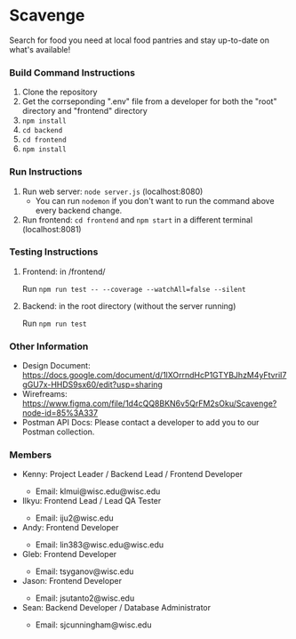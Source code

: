 # Scavenge
Search for food you need at local food pantries and stay up-to-date on what's available!

### Build Command Instructions
1. Clone the repository
2. Get the corrseponding ".env" file from a developer for both the "root" directory and "frontend" directory 
3. `npm install`
4. `cd backend`
5. `cd frontend`
6. `npm install`

### Run Instructions
1. Run web server: `node server.js` (localhost:8080)
    - You can run `nodemon` if you don't want to run the command above every backend change.
2. Run frontend: `cd frontend` and `npm start` in a different terminal (localhost:8081)

### Testing Instructions
1. Frontend: in /frontend/

   Run `npm run test -- --coverage --watchAll=false --silent`
   
2. Backend: in the root directory (without the server running)

    Run `npm run test`
    
    
### Other Information   
- Design Document: https://docs.google.com/document/d/1lXOrrndHcP1GTYBJhzM4yFtvriI7gGU7x-HHDS9sx60/edit?usp=sharing
- Wirefreams: https://www.figma.com/file/1d4cQQ8BKN6v5QrFM2sOku/Scavenge?node-id=85%3A337
- Postman API Docs: Please contact a developer to add you to our Postman collection.

<h3>Members</h3>
<ul>
    <li>Kenny: Project Leader / Backend Lead / Frontend Developer</li>
    <ul>
        <li>Email: klmui@wisc.edu@wisc.edu</li>
    </ul>
    
   <li>Ilkyu: Frontend Lead / Lead QA Tester</li>
   <ul>
        <li>Email: iju2@wisc.edu</li>
   </ul>

   <li>Andy: Frontend Developer</li>
   <ul>
        <li>Email: lin383@wisc.edu@wisc.edu</li>
   </ul>

   <li>Gleb: Frontend Developer</li>
   <ul>
        <li>Email: tsyganov@wisc.edu</li>
   </ul>

   <li>Jason: Frontend Developer</li>
   <ul>
        <li>Email: jsutanto2@wisc.edu</li>
   </ul>

   <li>Sean: Backend Developer / Database Administrator</li>
   <ul>
        <li>Email: sjcunningham@wisc.edu</li>
   </ul>
</ul>
